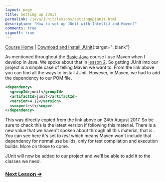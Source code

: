 ```yaml
---
layout: page
title: Setting up JUnit
permalink: /java/junit/lessons/settingupjunit.html
description: "How to set up JUnit with IntelliJ and Maven?"
comments: true
signoff: true
---
```

[Course Home](../../course) \| [Download and Install JUnit](https://github.com/junit-team/junit4/wiki/Download-and-Install){:target="_blank"}

As mentioned throughout the [Basic Java](../../course) course I use Maven when I develop in Java. We spoke about that in [lesson 2](/java/basics/lessons/usinglibraries). So getting JUnit into our project is a simple case of telling Maven we want to. From the link above you can find all the ways to install JUnit. However, in Maven, we had to add the dependency to our POM file.

```xml
<dependency>
  <groupId>junit</groupId>
  <artifactId>junit</artifactId>
  <version>4.12</version>
  <scope>test</scope>
</dependency>
```
This was directly copied from the link above on 24th August 2017. So be sure to check this is the latest version if following this material. There is a new value that we haven't spoken about through all this material, that is [<scope>](https://maven.apache.org/guides/introduction/introduction-to-dependency-mechanism.html#Dependency_Scope). You can see here it's set to *test* which means Maven won't include that dependency for normal use builds, only for test compilation and execution builds. More on those to come.

JUnit will now be added to our project and we'll be able to add it to the classes we need.

### [Next Lesson &#10132;](../lessons/creatingtestsinjunit)